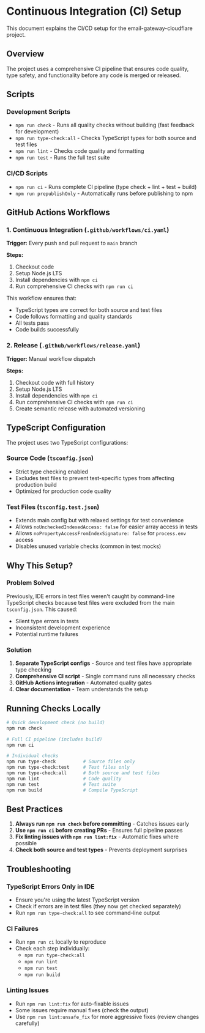 # Continuous Integration (CI) Setup

This document explains the CI/CD setup for the email-gateway-cloudflare project.

## Overview

The project uses a comprehensive CI pipeline that ensures code quality, type safety, and functionality before any code is merged or released.

## Scripts

### Development Scripts

- `npm run check` - Runs all quality checks without building (fast feedback for development)
- `npm run type-check:all` - Checks TypeScript types for both source and test files
- `npm run lint` - Checks code quality and formatting
- `npm run test` - Runs the full test suite

### CI/CD Scripts

- `npm run ci` - Runs complete CI pipeline (type check + lint + test + build)
- `npm run prepublishOnly` - Automatically runs before publishing to npm

## GitHub Actions Workflows

### 1. Continuous Integration (`.github/workflows/ci.yaml`)

**Trigger:** Every push and pull request to `main` branch

**Steps:**
1. Checkout code
2. Setup Node.js LTS
3. Install dependencies with `npm ci`
4. Run comprehensive CI checks with `npm run ci`

This workflow ensures that:
- TypeScript types are correct for both source and test files
- Code follows formatting and quality standards
- All tests pass
- Code builds successfully

### 2. Release (`.github/workflows/release.yaml`)

**Trigger:** Manual workflow dispatch

**Steps:**
1. Checkout code with full history
2. Setup Node.js LTS
3. Install dependencies with `npm ci`
4. Run comprehensive CI checks with `npm run ci`
5. Create semantic release with automated versioning

## TypeScript Configuration

The project uses two TypeScript configurations:

### Source Code (`tsconfig.json`)
- Strict type checking enabled
- Excludes test files to prevent test-specific types from affecting production build
- Optimized for production code quality

### Test Files (`tsconfig.test.json`)
- Extends main config but with relaxed settings for test convenience
- Allows `noUncheckedIndexedAccess: false` for easier array access in tests
- Allows `noPropertyAccessFromIndexSignature: false` for `process.env` access
- Disables unused variable checks (common in test mocks)

## Why This Setup?

### Problem Solved
Previously, IDE errors in test files weren't caught by command-line TypeScript checks because test files were excluded from the main `tsconfig.json`. This caused:
- Silent type errors in tests
- Inconsistent development experience
- Potential runtime failures

### Solution
1. **Separate TypeScript configs** - Source and test files have appropriate type checking
2. **Comprehensive CI script** - Single command runs all necessary checks
3. **GitHub Actions integration** - Automated quality gates
4. **Clear documentation** - Team understands the setup

## Running Checks Locally

```bash
# Quick development check (no build)
npm run check

# Full CI pipeline (includes build)
npm run ci

# Individual checks
npm run type-check          # Source files only
npm run type-check:test     # Test files only
npm run type-check:all      # Both source and test files
npm run lint                # Code quality
npm run test                # Test suite
npm run build               # Compile TypeScript
```

## Best Practices

1. **Always run `npm run check` before committing** - Catches issues early
2. **Use `npm run ci` before creating PRs** - Ensures full pipeline passes
3. **Fix linting issues with `npm run lint:fix`** - Automatic fixes where possible
4. **Check both source and test types** - Prevents deployment surprises

## Troubleshooting

### TypeScript Errors Only in IDE
- Ensure you're using the latest TypeScript version
- Check if errors are in test files (they now get checked separately)
- Run `npm run type-check:all` to see command-line output

### CI Failures
- Run `npm run ci` locally to reproduce
- Check each step individually:
  - `npm run type-check:all`
  - `npm run lint`
  - `npm run test`
  - `npm run build`

### Linting Issues
- Run `npm run lint:fix` for auto-fixable issues
- Some issues require manual fixes (check the output)
- Use `npm run lint:unsafe_fix` for more aggressive fixes (review changes carefully)
